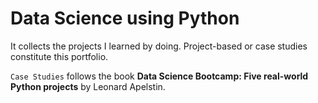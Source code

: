 # Data Science using Python
It collects the projects I learned by doing. Project-based or case studies constitute this portfolio.

`Case Studies` follows the book **Data Science Bootcamp: Five real-world Python projects** by Leonard Apelstin.
